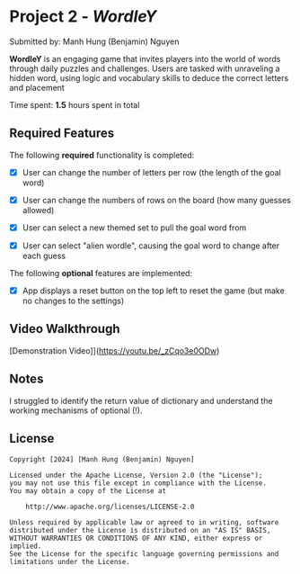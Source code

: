 # Project 2 - *WordleY*

Submitted by: Manh Hung (Benjamin) Nguyen

**WordleY** is an engaging game that invites players into the world of words through daily puzzles and challenges. Users are tasked with unraveling a hidden word, using logic and vocabulary skills to deduce the correct letters and placement

Time spent: **1.5** hours spent in total

## Required Features

The following **required** functionality is completed:

- [x] User can change the number of letters per row (the length of the goal word)
- [x] User can change the numbers of rows on the board (how many guesses allowed)
- [x] User can select a new themed set to pull the goal word from
- [x] User can select "alien wordle", causing the goal word to change after each guess


The following **optional** features are implemented:

- [x] App displays a reset button on the top left to reset the game (but make no changes to the settings)

## Video Walkthrough

[Demonstration Video]](https://youtu.be/_zCqo3e0ODw)

## Notes

I struggled to identify the return value of dictionary and understand the working mechanisms of optional (!).

## License

    Copyright [2024] [Manh Hung (Benjamin) Nguyen]

    Licensed under the Apache License, Version 2.0 (the "License");
    you may not use this file except in compliance with the License.
    You may obtain a copy of the License at

        http://www.apache.org/licenses/LICENSE-2.0

    Unless required by applicable law or agreed to in writing, software
    distributed under the License is distributed on an "AS IS" BASIS,
    WITHOUT WARRANTIES OR CONDITIONS OF ANY KIND, either express or implied.
    See the License for the specific language governing permissions and
    limitations under the License.
